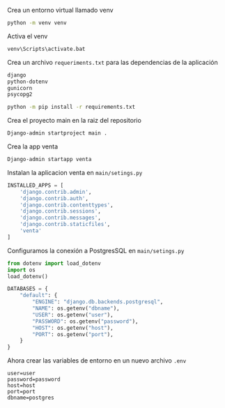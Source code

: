 Crea un entorno virtual llamado venv

```bash
python -m venv venv
```
Activa el venv

```bash
venv\Scripts\activate.bat
```
Crea un archivo `requeriments.txt` para las dependencias de la aplicación

```txt
django
python-dotenv
gunicorn
psycopg2
```

```bash
python -m pip install -r requirements.txt
```
Crea el proyecto main en la raiz del repositorio

```bash
Django-admin startproject main .
```
Crea la app venta 

```bash
Django-admin startapp venta
``` 
Instalan la aplicacion venta en `main/setings.py`

```py
INSTALLED_APPS = [
    'django.contrib.admin',
    'django.contrib.auth',
    'django.contrib.contenttypes',
    'django.contrib.sessions',
    'django.contrib.messages',
    'django.contrib.staticfiles',
    'venta'
]
```

Configuramos la conexión a PostgresSQL en `main/setings.py`

```py
from dotenv import load_dotenv
import os
load_dotenv()
```

```py
DATABASES = {
    "default": {
        "ENGINE": "django.db.backends.postgresql",
        "NAME": os.getenv("dbname"),
        "USER": os.getenv("user"),
        "PASSWORD": os.getenv("password"),
        "HOST": os.getenv("host"),
        "PORT": os.getenv("port"),
    }
}
```

Ahora crear las variables de entorno en un nuevo archivo `.env`

```env
user=user
password=password
host=host
port=port
dbname=postgres
```